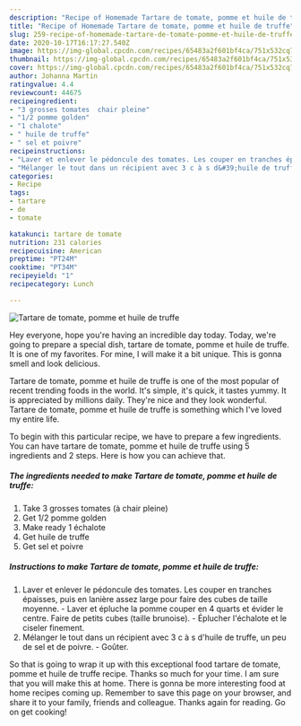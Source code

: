 ```yaml
---
description: "Recipe of Homemade Tartare de tomate, pomme et huile de truffe"
title: "Recipe of Homemade Tartare de tomate, pomme et huile de truffe"
slug: 259-recipe-of-homemade-tartare-de-tomate-pomme-et-huile-de-truffe
date: 2020-10-17T16:17:27.540Z
image: https://img-global.cpcdn.com/recipes/65483a2f601bf4ca/751x532cq70/tartare-de-tomate-pomme-et-huile-de-truffe-photo-principale-de-la-recette.jpg
thumbnail: https://img-global.cpcdn.com/recipes/65483a2f601bf4ca/751x532cq70/tartare-de-tomate-pomme-et-huile-de-truffe-photo-principale-de-la-recette.jpg
cover: https://img-global.cpcdn.com/recipes/65483a2f601bf4ca/751x532cq70/tartare-de-tomate-pomme-et-huile-de-truffe-photo-principale-de-la-recette.jpg
author: Johanna Martin
ratingvalue: 4.4
reviewcount: 44675
recipeingredient:
- "3 grosses tomates  chair pleine"
- "1/2 pomme golden"
- "1 chalote"
- " huile de truffe"
- " sel et poivre"
recipeinstructions:
- "Laver et enlever le pédoncule des tomates. Les couper en tranches épaisses, puis en lanière assez large pour faire des cubes de taille moyenne.  Laver et épluche la pomme couper en 4 quarts et évider le centre. Faire de petits cubes (taille brunoise). Éplucher l&#39;échalote et le ciseler finement."
- "Mélanger le tout dans un récipient avec 3 c à s d&#39;huile de truffe, un peu de sel et de poivre.  Goûter."
categories:
- Recipe
tags:
- tartare
- de
- tomate

katakunci: tartare de tomate 
nutrition: 231 calories
recipecuisine: American
preptime: "PT24M"
cooktime: "PT34M"
recipeyield: "1"
recipecategory: Lunch

---
```



![Tartare de tomate, pomme et huile de truffe](https://img-global.cpcdn.com/recipes/65483a2f601bf4ca/751x532cq70/tartare-de-tomate-pomme-et-huile-de-truffe-photo-principale-de-la-recette.jpg)

Hey everyone, hope you're having an incredible day today. Today, we're going to prepare a special dish, tartare de tomate, pomme et huile de truffe. It is one of my favorites. For mine, I will make it a bit unique. This is gonna smell and look delicious.



Tartare de tomate, pomme et huile de truffe is one of the most popular of recent trending foods in the world. It's simple, it's quick, it tastes yummy. It is appreciated by millions daily. They're nice and they look wonderful. Tartare de tomate, pomme et huile de truffe is something which I've loved my entire life.


To begin with this particular recipe, we have to prepare a few ingredients. You can have tartare de tomate, pomme et huile de truffe using 5 ingredients and 2 steps. Here is how you can achieve that.

<!--inarticleads1-->

##### The ingredients needed to make Tartare de tomate, pomme et huile de truffe:

1. Take 3 grosses tomates (à chair pleine)
1. Get 1/2 pomme golden
1. Make ready 1 échalote
1. Get  huile de truffe
1. Get  sel et poivre




<!--inarticleads2-->

##### Instructions to make Tartare de tomate, pomme et huile de truffe:

1. Laver et enlever le pédoncule des tomates. Les couper en tranches épaisses, puis en lanière assez large pour faire des cubes de taille moyenne.  - Laver et épluche la pomme couper en 4 quarts et évider le centre. Faire de petits cubes (taille brunoise). - Éplucher l&#39;échalote et le ciseler finement.
1. Mélanger le tout dans un récipient avec 3 c à s d&#39;huile de truffe, un peu de sel et de poivre.  - Goûter.




So that is going to wrap it up with this exceptional food tartare de tomate, pomme et huile de truffe recipe. Thanks so much for your time. I am sure that you will make this at home. There is gonna be more interesting food at home recipes coming up. Remember to save this page on your browser, and share it to your family, friends and colleague. Thanks again for reading. Go on get cooking!
